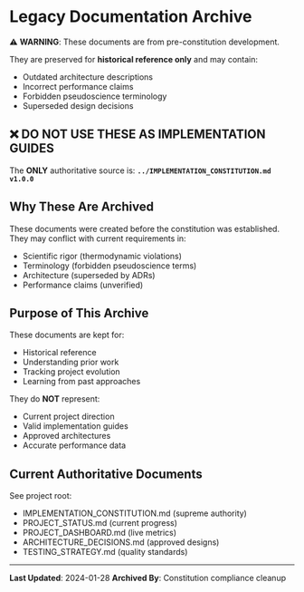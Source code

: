# Legacy Documentation Archive

⚠️ **WARNING**: These documents are from pre-constitution development.

They are preserved for **historical reference only** and may contain:
- Outdated architecture descriptions
- Incorrect performance claims
- Forbidden pseudoscience terminology
- Superseded design decisions

## ❌ DO NOT USE THESE AS IMPLEMENTATION GUIDES

The **ONLY** authoritative source is:
**`../IMPLEMENTATION_CONSTITUTION.md v1.0.0`**

## Why These Are Archived

These documents were created before the constitution was established.
They may conflict with current requirements in:
- Scientific rigor (thermodynamic violations)
- Terminology (forbidden pseudoscience terms)
- Architecture (superseded by ADRs)
- Performance claims (unverified)

## Purpose of This Archive

These documents are kept for:
- Historical reference
- Understanding prior work
- Tracking project evolution
- Learning from past approaches

They do **NOT** represent:
- Current project direction
- Valid implementation guides
- Approved architectures
- Accurate performance data

## Current Authoritative Documents

See project root:
- IMPLEMENTATION_CONSTITUTION.md (supreme authority)
- PROJECT_STATUS.md (current progress)
- PROJECT_DASHBOARD.md (live metrics)
- ARCHITECTURE_DECISIONS.md (approved designs)
- TESTING_STRATEGY.md (quality standards)

---

**Last Updated**: 2024-01-28
**Archived By**: Constitution compliance cleanup
